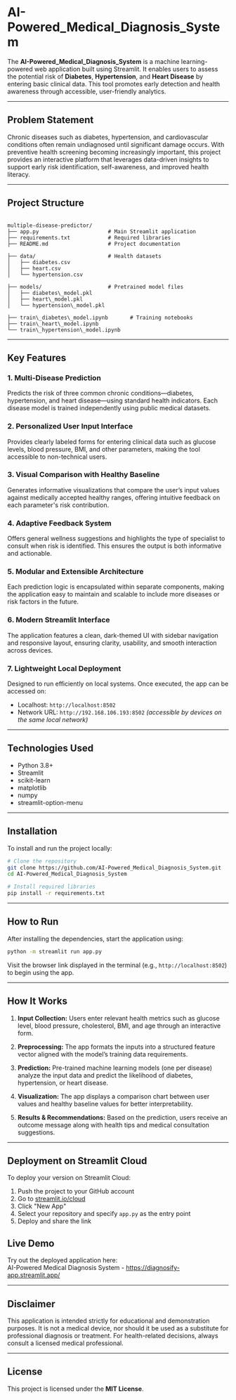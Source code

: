 # AI-Powered_Medical_Diagnosis_System  

The **AI-Powered_Medical_Diagnosis_System** is a machine learning-powered web application built using Streamlit. It enables users to assess the potential risk of **Diabetes**, **Hypertension**, and **Heart Disease** by entering basic clinical data. This tool promotes early detection and health awareness through accessible, user-friendly analytics.

---

## Problem Statement

Chronic diseases such as diabetes, hypertension, and cardiovascular conditions often remain undiagnosed until significant damage occurs. With preventive health screening becoming increasingly important, this project provides an interactive platform that leverages data-driven insights to support early risk identification, self-awareness, and improved health literacy.

---

## Project Structure

```

multiple-disease-predictor/
├── app.py                      # Main Streamlit application
├── requirements.txt            # Required libraries
├── README.md                   # Project documentation

├── data/                       # Health datasets
│   ├── diabetes.csv
│   ├── heart.csv
│   └── hypertension.csv

├── models/                     # Pretrained model files
│   ├── diabetes\_model.pkl
│   ├── heart\_model.pkl
│   └── hypertension\_model.pkl

├── train\_diabetes\_model.ipynb       # Training notebooks
├── train\_heart\_model.ipynb
└── train\_hypertension\_model.ipynb

````

---

## Key Features

### 1. Multi-Disease Prediction

Predicts the risk of three common chronic conditions—diabetes, hypertension, and heart disease—using standard health indicators. Each disease model is trained independently using public medical datasets.

### 2. Personalized User Input Interface

Provides clearly labeled forms for entering clinical data such as glucose levels, blood pressure, BMI, and other parameters, making the tool accessible to non-technical users.

### 3. Visual Comparison with Healthy Baseline

Generates informative visualizations that compare the user’s input values against medically accepted healthy ranges, offering intuitive feedback on each parameter's risk contribution.

### 4. Adaptive Feedback System

Offers general wellness suggestions and highlights the type of specialist to consult when risk is identified. This ensures the output is both informative and actionable.

### 5. Modular and Extensible Architecture

Each prediction logic is encapsulated within separate components, making the application easy to maintain and scalable to include more diseases or risk factors in the future.

### 6. Modern Streamlit Interface

The application features a clean, dark-themed UI with sidebar navigation and responsive layout, ensuring clarity, usability, and smooth interaction across devices.

### 7. Lightweight Local Deployment

Designed to run efficiently on local systems. Once executed, the app can be accessed on:

- Localhost: `http://localhost:8502`
- Network URL: `http://192.168.106.193:8502` *(accessible by devices on the same local network)*

---

## Technologies Used

- Python 3.8+
- Streamlit
- scikit-learn
- matplotlib
- numpy
- streamlit-option-menu

---

## Installation  

To install and run the project locally:

```bash
# Clone the repository
git clone https://github.com/AI-Powered_Medical_Diagnosis_System.git
cd AI-Powered_Medical_Diagnosis_System

# Install required libraries
pip install -r requirements.txt
````

---

## How to Run

After installing the dependencies, start the application using:

```bash
python -m streamlit run app.py
```

Visit the browser link displayed in the terminal (e.g., `http://localhost:8502`) to begin using the app.

---

## How It Works

1. **Input Collection:**
   Users enter relevant health metrics such as glucose level, blood pressure, cholesterol, BMI, and age through an interactive form.

2. **Preprocessing:**
   The app formats the inputs into a structured feature vector aligned with the model’s training data requirements.

3. **Prediction:**
   Pre-trained machine learning models (one per disease) analyze the input data and predict the likelihood of diabetes, hypertension, or heart disease.

4. **Visualization:**
   The app displays a comparison chart between user values and healthy baseline values for better interpretability.

5. **Results & Recommendations:**
   Based on the prediction, users receive an outcome message along with health tips and medical consultation suggestions.

---

## Deployment on Streamlit Cloud

To deploy your version on Streamlit Cloud:

1. Push the project to your GitHub account
2. Go to [streamlit.io/cloud](https://streamlit.io/cloud)
3. Click "New App"
4. Select your repository and specify `app.py` as the entry point
5. Deploy and share the link

## Live Demo  

Try out the deployed application here:  
AI-Powered Medical Diagnosis System - https://diagnosify-app.streamlit.app/ 

---

## Disclaimer

This application is intended strictly for educational and demonstration purposes. It is not a medical device, nor should it be used as a substitute for professional diagnosis or treatment. For health-related decisions, always consult a licensed medical professional.

---

## License

This project is licensed under the **MIT License**.  
